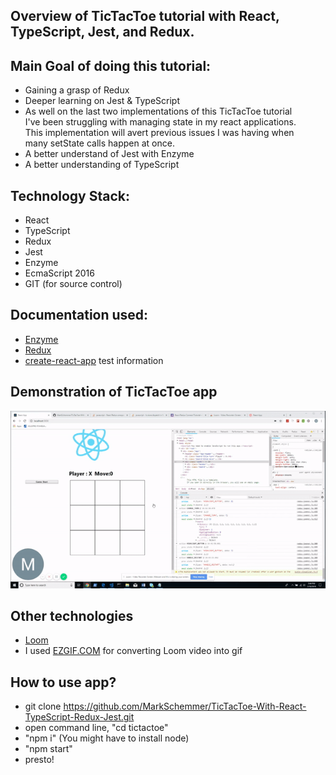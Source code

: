 ## Overview of TicTacToe tutorial with React, TypeScript, Jest, and Redux.

## Main Goal of doing this tutorial:

- Gaining a grasp of Redux
- Deeper learning on Jest & TypeScript
- As well on the last two implementations of this TicTacToe tutorial <br />
I've been struggling with managing state in my react applications. <br />
This implementation will avert previous issues I was having when <br />
many setState calls happen at once.
- A better understand of Jest with Enzyme
- A better understanding of TypeScript 


## Technology Stack:

- React
- TypeScript
- Redux
- Jest
- Enzyme 
- EcmaScript 2016
- GIT (for source control)


## Documentation used:

- [Enzyme](https://airbnb.io/enzyme/)
- [Redux](https://redux.js.org/introduction/getting-started) 
- [create-react-app](https://facebook.github.io/create-react-app/docs/running-tests) test information 



## Demonstration of TicTacToe app

![TicTacToe-React-TypeScript-Jest-Redux](tictactoe-react-typescript-redux-jest-gif.gif)


## Other technologies 

- [Loom](https://chrome.google.com/webstore/detail/loom-video-recorder-scree/liecbddmkiiihnedobmlmillhodjkdmb?hl=en)
- I used [EZGIF.COM](https://ezgif.com/video-to-gif) for converting Loom video into gif


## How to use app?

- git clone https://github.com/MarkSchemmer/TicTacToe-With-React-TypeScript-Redux-Jest.git
- open command line, "cd tictactoe"
- "npm i" (You might have to install node) 
- "npm start" 
- presto! 

